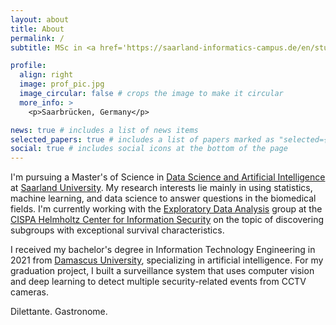 ```yaml
---
layout: about
title: About
permalink: /
subtitle: MSc in <a href='https://saarland-informatics-campus.de/en/studium-studies/data-science-and-artificial-intelligence-master/'>DSAI</a> @ <a href='https://www.uni-saarland.de/en/home.html'>UdS</a> | Research Assistant @ <a href='https://cispa.de'>CISPA</a> | Software Dev. @ <a href='https://www.intex.de/'>INTEX</a>

profile:
  align: right
  image: prof_pic.jpg
  image_circular: false # crops the image to make it circular
  more_info: >
    <p>Saarbrücken, Germany</p>

news: true # includes a list of news items
selected_papers: true # includes a list of papers marked as "selected={true}"
social: true # includes social icons at the bottom of the page
---
```


I'm pursuing a Master's of Science in <a href='https://saarland-informatics-campus.de/en/studium-studies/data-science-and-artificial-intelligence-master/'>Data Science and Artificial Intelligence</a> at <a href='https://www.uni-saarland.de/en/home.html'>Saarland University</a>. My research interests lie mainly in using statistics, machine learning, and data science to answer questions in the biomedical fields. I'm currently working with the <a href='https://eda.rg.cispa.io'>Exploratory Data Analysis</a> group at the <a href='https://cispa.de'>CISPA Helmholtz Center for Information Security</a> on the topic of discovering subgroups with exceptional survival characteristics.

I received my bachelor's degree in Information Technology Engineering in 2021 from <a href='https://www.damascusuniversity.edu.sy/index.php?lang=2'>Damascus University</a>, specializing in artificial intelligence. For my graduation project, I built a surveillance system that uses computer vision and deep learning to detect multiple security-related events from CCTV cameras.

Dilettante. Gastronome.
